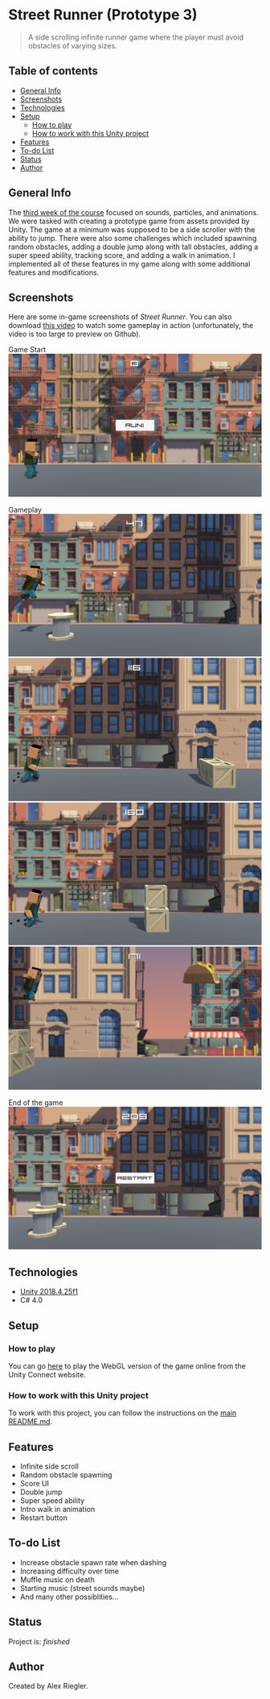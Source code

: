 # Street Runner (Prototype 3)
> A side scrolling infinite runner game where the player must avoid obstacles of varying sizes.

## Table of contents
* [General Info](#general-info)
* [Screenshots](#screenshots)
* [Technologies](#technologies)
* [Setup](#setup)
  * [How to play](#how-to-play)
  * [How to work with this Unity project](#how-to-work-with-this-unity-project)
* [Features](#features)
* [To-do List](#to-do-list)
* [Status](#status)
* [Author](#author)

## General Info
The [third week of the course](https://learn.unity.com/tutorial/week-3-sound-and-effects-jul-27-jul-31?uv=2018.4&courseId=5ed163d8edbc2a0969cd1ded "Week 3 - Sound and Effects: Jul 27 - Jul 31 | Unity Learn") focused on sounds, particles, and animations. We were tasked with creating a prototype game from assets provided by Unity. The game at a minimum was supposed to be a side scroller with the ability to jump. There were also some challenges which included spawning random obstacles, adding a double jump along with tall obstacles, adding a super speed ability, tracking score, and adding a walk in animation. I implemented all of these features in my game along with some additional features and modifications.

## Screenshots
Here are some in-game screenshots of _Street Runner_. You can also download [this video](./Videos/gameplay00.mp4) to watch some gameplay in action (unfortunately, the video is too large to preview on Github).

Game Start
![Game Start](./Screenshots/gameStart00.PNG)

Gameplay
![Gameplay](./Screenshots/gameplay00.PNG)
![Gameplay](./Screenshots/gameplay01.PNG)
![Gameplay](./Screenshots/gameplay02.PNG)
![Gameplay](./Screenshots/gameplay03.PNG)

End of the game
![End of the game](./Screenshots/gameOver00.PNG)

## Technologies
* [Unity 2018.4.25f1](https://unity3d.com/unity/qa/lts-releases "LTS Releases - Unity")
* C# 4.0

## Setup
### How to play
You can go [here](https://connect.unity.com/mg/other/street-runner-prototype-3 "Street Runner (Prototype 3) - Unity Connect") to play the WebGL version of the game online from the Unity Connect website.

### How to work with this Unity project
To work with this project, you can follow the instructions on the [main README.md](../README.md#how-to-work-with-the-unity-projects).

## Features
* Infinite side scroll
* Random obstacle spawning
* Score UI
* Double jump
* Super speed ability
* Intro walk in animation
* Restart button

## To-do List
* Increase obstacle spawn rate when dashing
* Increasing difficulty over time
* Muffle music on death
* Starting music (street sounds maybe)
* And many other possiblities...

## Status
Project is: _finished_

## Author
Created by Alex Riegler.
